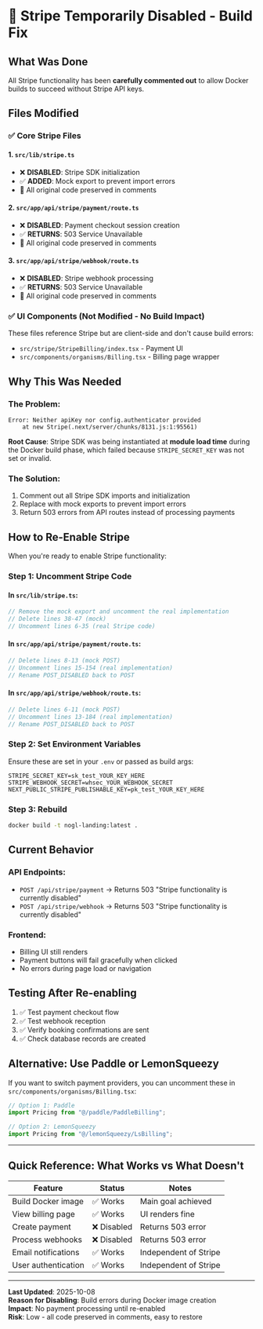 # 🚫 Stripe Temporarily Disabled - Build Fix

## What Was Done

All Stripe functionality has been **carefully commented out** to allow Docker builds to succeed without Stripe API keys.

## Files Modified

### ✅ Core Stripe Files

#### 1. `src/lib/stripe.ts`
- ❌ **DISABLED**: Stripe SDK initialization
- ✅ **ADDED**: Mock export to prevent import errors
- 📝 All original code preserved in comments

#### 2. `src/app/api/stripe/payment/route.ts`
- ❌ **DISABLED**: Payment checkout session creation
- ✅ **RETURNS**: 503 Service Unavailable
- 📝 All original code preserved in comments

#### 3. `src/app/api/stripe/webhook/route.ts`
- ❌ **DISABLED**: Stripe webhook processing
- ✅ **RETURNS**: 503 Service Unavailable
- 📝 All original code preserved in comments

### ✅ UI Components (Not Modified - No Build Impact)

These files reference Stripe but are client-side and don't cause build errors:
- `src/stripe/StripeBilling/index.tsx` - Payment UI
- `src/components/organisms/Billing.tsx` - Billing page wrapper

## Why This Was Needed

### The Problem:
```
Error: Neither apiKey nor config.authenticator provided
    at new Stripe(.next/server/chunks/8131.js:1:95561)
```

**Root Cause**: Stripe SDK was being instantiated at **module load time** during the Docker build phase, which failed because `STRIPE_SECRET_KEY` was not set or invalid.

### The Solution:
1. Comment out all Stripe SDK imports and initialization
2. Replace with mock exports to prevent import errors
3. Return 503 errors from API routes instead of processing payments

## How to Re-Enable Stripe

When you're ready to enable Stripe functionality:

### Step 1: Uncomment Stripe Code

#### In `src/lib/stripe.ts`:
```typescript
// Remove the mock export and uncomment the real implementation
// Delete lines 38-47 (mock)
// Uncomment lines 6-35 (real Stripe code)
```

#### In `src/app/api/stripe/payment/route.ts`:
```typescript
// Delete lines 8-13 (mock POST)
// Uncomment lines 15-154 (real implementation)
// Rename POST_DISABLED back to POST
```

#### In `src/app/api/stripe/webhook/route.ts`:
```typescript
// Delete lines 6-11 (mock POST)
// Uncomment lines 13-184 (real implementation)
// Rename POST_DISABLED back to POST
```

### Step 2: Set Environment Variables

Ensure these are set in your `.env` or passed as build args:

```env
STRIPE_SECRET_KEY=sk_test_YOUR_KEY_HERE
STRIPE_WEBHOOK_SECRET=whsec_YOUR_WEBHOOK_SECRET
NEXT_PUBLIC_STRIPE_PUBLISHABLE_KEY=pk_test_YOUR_KEY_HERE
```

### Step 3: Rebuild

```bash
docker build -t nogl-landing:latest .
```

## Current Behavior

### API Endpoints:
- `POST /api/stripe/payment` → Returns 503 "Stripe functionality is currently disabled"
- `POST /api/stripe/webhook` → Returns 503 "Stripe functionality is currently disabled"

### Frontend:
- Billing UI still renders
- Payment buttons will fail gracefully when clicked
- No errors during page load or navigation

## Testing After Re-enabling

1. ✅ Test payment checkout flow
2. ✅ Test webhook reception
3. ✅ Verify booking confirmations are sent
4. ✅ Check database records are created

## Alternative: Use Paddle or LemonSqueezy

If you want to switch payment providers, you can uncomment these in `src/components/organisms/Billing.tsx`:

```typescript
// Option 1: Paddle
import Pricing from "@/paddle/PaddleBilling";

// Option 2: LemonSqueezy  
import Pricing from "@/lemonSqueezy/LsBilling";
```

---

## Quick Reference: What Works vs What Doesn't

| Feature | Status | Notes |
|---------|--------|-------|
| Build Docker image | ✅ Works | Main goal achieved |
| View billing page | ✅ Works | UI renders fine |
| Create payment | ❌ Disabled | Returns 503 error |
| Process webhooks | ❌ Disabled | Returns 503 error |
| Email notifications | ✅ Works | Independent of Stripe |
| User authentication | ✅ Works | Independent of Stripe |

---

**Last Updated**: 2025-10-08  
**Reason for Disabling**: Build errors during Docker image creation  
**Impact**: No payment processing until re-enabled  
**Risk**: Low - all code preserved in comments, easy to restore

